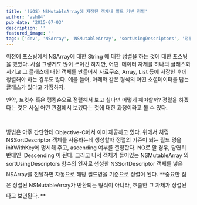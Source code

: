 ```yaml
---
title: '(iOS) NSMutableArray에 저장된 객체내 필드 기반 정렬'
author: 'ash84'
pub_date: '2015-07-03'
description: ''
featured_image: ''
tags: ['dev', 'NSArray', 'NSMutableArray', 'sortUsingDescriptors', '정렬', '클래스 정렬']
---
```



<span style="font-size: 11pt;">이전에 포스팅에서 NSArray에 대한 String 에 대한 정렬을 하는 것에 대한 포스팅을 했었다. 사실 그렇게도 많이 쓰이긴 하지만, 어떤  데이터 자체를 하나의 클래스화 시키고 그 클래스에 대한 객체를 만들어서 자료구조, Array, List 등에 저장한 후에 정렬해야 하는 경우도 많다. 예를 들어, 아래와 같은 형식의 어떤 소셜데이터를 담는 클래스가 있다고 가정하자. </span>

<span style="font-size: 11pt;"><script src="https://gist.github.com/AhnSeongHyun/5049001.js"></script></span>

<span style="font-size: 11pt;">만약, 트윗수 혹은 랭킹순으로 정렬해서 보고 싶다면 어떻게 해야할까? 정렬을 하겠다는 것은 사실 어떤 관점에서 보겠다는 것에 대한 과정이라고 볼 수 있다. </span>

<span style="font-size: 11pt;"><script src="https://gist.github.com/AhnSeongHyun/5049022.js"></script> </span>

<span style="font-size: 11pt;">방법은 아주 간단한데 Objective-C에서 이미 제공하고 있다. 위에서 처럼 NSSortDescriptor 객체를 사용하는데 생성할때 정렬의 기준이 되는 필드 명을 initWithKey에 명시해 주고, ascending 여부를 결정한다. NO로 할 경우, 당연히 반대인  Descending 이 된다. 그리고 나서 객체가 들어있는 NSMutableArray 의 sortUsingDescriptors 함수의 인자로 생성한 </span><span style="font-size: 11pt; line-height: 2;">NSSortDescriptor 객체를 넣은 NSArray를 전달하면 자동으로 해당 필드명을 기준으로 정렬이 된다. **중요한 점은 정렬된 NSMutableArray가 반환되는 형식이 아니라, 호출한 그 자체가 정렬된다고 보면된다. **</span>



